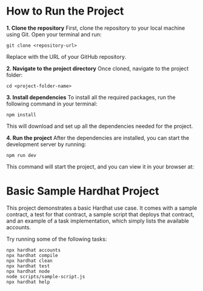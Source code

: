 # How to Run the Project

**1. Clone the repository**
First, clone the repository to your local machine using Git. Open your terminal and run:
```shell
git clone <repository-url>
```
Replace <repository-url> with the URL of your GitHub repository.

**2. Navigate to the project directory**
Once cloned, navigate to the project folder:
```shell
cd <project-folder-name>
```

**3. Install dependencies**
To install all the required packages, run the following command in your terminal:
```shell
npm install
```
This will download and set up all the dependencies needed for the project.

**4. Run the project**
After the dependencies are installed, you can start the development server by running:
```shell
npm run dev
```
This command will start the project, and you can view it in your browser at:


# Basic Sample Hardhat Project

This project demonstrates a basic Hardhat use case. It comes with a sample contract, a test for that contract, a sample script that deploys that contract, and an example of a task implementation, which simply lists the available accounts.

Try running some of the following tasks:

```shell
npx hardhat accounts
npx hardhat compile
npx hardhat clean
npx hardhat test
npx hardhat node
node scripts/sample-script.js
npx hardhat help
```
